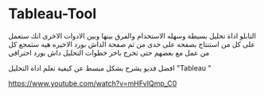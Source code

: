 # Tableau-Tool
التابلو اداة تحليل بسيطة وسهله الاستخدام 
والفرق بينها وبين الادوات الاخرى انك ستعمل على كل من استنتاج بصفحه على حدى
من ثم صفحة الداش بورد الاخيره هيه ستمجع كل من عمل مع بعضهم حتى تخرج باخر خطوات التحليل داش بورد احترافي 

افضل فديو يشرح بشكل مبسط عن كيفية تعلم اداة التحليل "Tableau "

https://www.youtube.com/watch?v=mHFvIQmp_C0 
